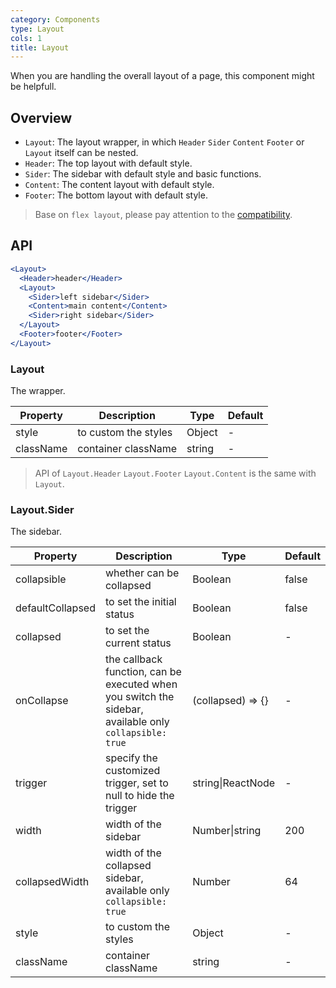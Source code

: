 ```yaml
---
category: Components
type: Layout
cols: 1
title: Layout
---
```


When you are handling the overall layout of a page, this component might be helpfull.

## Overview

- `Layout`: The layout wrapper, in which `Header` `Sider` `Content` `Footer` or `Layout` itself can be nested.
- `Header`: The top layout with default style.
- `Sider`: The sidebar with default style and basic functions.
- `Content`: The content layout with default style.
- `Footer`: The bottom layout with default style.

> Base on `flex layout`, please pay attention to the [compatibility](http://caniuse.com/#search=flex).

## API

```jsx
<Layout>
  <Header>header</Header>
  <Layout>
    <Sider>left sidebar</Sider>
    <Content>main content</Content>
    <Sider>right sidebar</Sider>
  </Layout>
  <Footer>footer</Footer>
</Layout>
```

### Layout

The wrapper.

Property | Description | Type | Default
-----|-----|-----|------
style | to custom the styles | Object | -
className | container className | string | -

> API of `Layout.Header` `Layout.Footer` `Layout.Content` is the same with `Layout`.

### Layout.Sider

The sidebar.

Property | Description | Type | Default
-----|-----|-----|------
collapsible | whether can be collapsed | Boolean | false
defaultCollapsed | to set the initial status | Boolean | false  |
collapsed | to set the current status | Boolean | -
onCollapse | the callback function, can be executed when you switch the sidebar, available only `collapsible: true` | (collapsed) => {}  | -
trigger | specify the customized trigger, set to null to hide the trigger | string\|ReactNode| - |
width | width of the sidebar | Number\|string | 200
collapsedWidth | width of the collapsed sidebar, available only `collapsible: true` | Number | 64
style | to custom the styles | Object | -
className | container className | string | -
